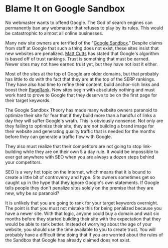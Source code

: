# Blame It on Google Sandbox

No webmaster wants to offend Google. The God of search engines can permanently ban any webmaster that refuses to play by its rules. This would be catastrophic to almost all online businesses.

Many new site owners are terrified of the "<a href="http://en.wikipedia.org/wiki/Sandbox_effect">Google Sandbox</a>." Despite claims from staff at Google that such a thing does not exist, these sites insist that new websites are penalized. <a href="http://www.mattcutts.com/blog/">Matt Cutts</a> has stated that Google's algorithm is based off of trust rankings. Trust is something that must be earned. Newer sites may not have earned trust yet, but they have not lost it either.

Most of the sites at the top of Google are older domains, but that probably has little to do with the fact that they are at the top of the SERP rankings. They have also had time to refine their content, build anchor-rich links and boost their <a href="http://en.wikipedia.org/wiki/PageRank">PageRank</a>. New sites begin with absolutely nothing and must work hard to prove to Google that they deserve to be on the first page for their target keywords.

The Google Sandbox Theory has made many website owners paranoid to optimize their site for fear that if they build more than a handful of links a day they will suffer Google's wrath. This is obviously nonsense. Not only are they failing to optimize their site, they are not building a brand image for their website and generating quality traffic that is needed for the months before they can generate a traffic flow with Google.

They also must realize that their competitors are not going to stop link-building while they are on their own 5 a day rule. It would be impossible to ever get anywhere with SEO when you are always a dozen steps behind your competitors.

SEO is a very hot topic on the Internet, which means that it is bound to create a little bit of controversy and hype. Site owners sometimes get so caught up in the hype that they ignore Google's own statements. If Google tells people they don't penalize sites solely on the premise that they are new, why be so paranoid?

It is unlikely that you are going to rank for your target keywords overnight. The point is that you must not mistake this for being penalized because you have a newer site. With that logic, anyone could buy a domain and wait six months before they started building their site with the expectation that they would be able to rank better. Instead of worrying about the age of your website, you should use the time available to you to create trust. You will probably have a difficult time doing that if you are worried about the rules of the Sandbox that Google has already claimed does not exist.
